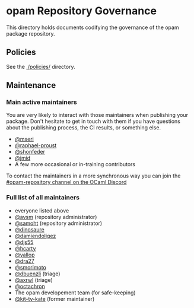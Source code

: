 # opam Repository Governance

This directory holds documents codifying the governance of the opam package
repository.

## Policies

See the [./policies/](./policies/) directory.

## Maintenance

### Main active maintainers

You are very likely to interact with those maintainers when publishing your package. Don't
hesitate to get in touch with them if you have questions about the publishing process,
the CI results, or something else.

- [@mseri](https://github.com/mseri)
- [@raphael-proust](https://github.com/raphael-proust)
- [@shonfeder](https://github.com/shonfeder)
- [@jmid](https://github.com/jmid)
- A few more occasional or in-training contributors

To contact the maintainers in a more synchronous way you can join the [#opam-repository channel on the OCaml Discord](https://discord.gg/vDH7bMjjYW)

### Full list of all maintainers

- everyone listed above
- [@avsm](https://github.com/avsm) (repository administrator)
- [@samoht](https://github.com/samoht) (repository administrator)
- [@dinosaure](https://github.com/dinosaure)
- [@damiendoligez](https://github.com/damiendoligez)
- [@djs55](https://github.com/djs55)
- [@hcarty](https://github.com/hcarty)
- [@yallop](https://github.com/yallop)
- [@dra27](https://github.com/dra27)
- [@smorimoto](https://github.com/smorimoto)
- [@dbuenzli](https://github.com/dbuenzli) (triage)
- [@axrwl](https://github.com/axrwl) (triage)
- [@octachron](https://github.com/Octachron)
- The opam developement team (for safe-keeping)
- [@kit-ty-kate](https://github.com/kit-ty-kate) (former maintainer)
